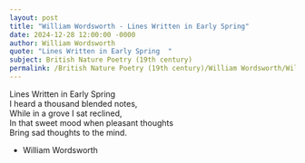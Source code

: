 ```yaml
---
layout: post
title: "William Wordsworth - Lines Written in Early Spring"
date: 2024-12-28 12:00:00 -0000
author: William Wordsworth
quote: "Lines Written in Early Spring  "
subject: British Nature Poetry (19th century)
permalink: /British Nature Poetry (19th century)/William Wordsworth/William Wordsworth - Lines Written in Early Spring
---
```


Lines Written in Early Spring  
I heard a thousand blended notes,  
While in a grove I sat reclined,  
In that sweet mood when pleasant thoughts  
Bring sad thoughts to the mind.

- William Wordsworth

